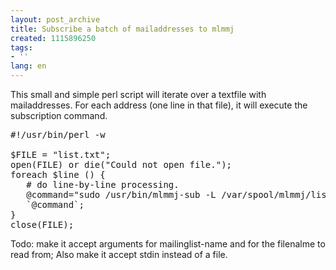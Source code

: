 ```yaml
---
layout: post_archive
title: Subscribe a batch of mailaddresses to mlmmj
created: 1115896250
tags:
- ''
lang: en
---
```

This small and simple perl script will iterate over a textfile with mailaddresses. For each address (one line in that file), it will execute the subscription command.

<pre>
#!/usr/bin/perl -w

$FILE = "list.txt";
open(FILE) or die("Could not open file.");
foreach $line (<FILE>) {
   # do line-by-line processing.
   @command="sudo /usr/bin/mlmmj-sub -L /var/spool/mlmmj/listname/ -a ".$line;
   `@command`;
}
close(FILE);
</pre>

Todo: make it accept arguments for mailinglist-name and for the filenalme to read from; Also make it accept stdin instead of a file.

